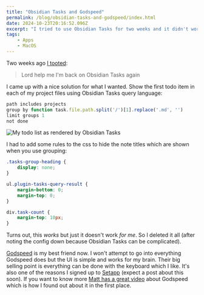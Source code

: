 ```yaml
---
title: "Obsidian Tasks and Godspeed"
permalink: /blog/obsidian-tasks-and-godspeed/index.html
date: 2024-10-23T20:16:52.096Z
excerpt: "I tried to use Obsidian Tasks for two weeks and it didn't work out so I'm using Godspeed now"
tags:
    - Apps
    - MacOS
---
```


Two weeks ago [I tooted](https://social.lol/@robb/113288632240605303):

> Lord help me I'm back on Obsidian Tasks again

I came up with a nice solution for what I wanted. Show the first todo item in each of my project files using Obsidian Tasks query language:

```js
path includes projects
group by function task.file.path.split('/')[1].replace('.md', '')
limit groups 1
not done
```

![My todo list as rendered by Obsidian Tasks](https://cdn.rknight.me/site/project-tasks.jpg)

I had to add some rules to the css to hide the note titles which are shown when you use grouping:

```css
.tasks-group-heading {
    display: none;
}

ul.plugin-tasks-query-result {
    margin-bottom: 0;
    margin-top: 0;
}

div.task-count {
    margin-top: 10px;
}
```

Turns out, this _works_ but just it doesn't work _for me_. So I deleted it all (after noting the config down because Obsidian Tasks can be complicated).

[Godspeed](https://godspeedapp.com/a/RKNIGHT25) is my best friend now. I won't attempt to go into everything Godspeed does but the UI is simple and works for my brain. Their big selling point is everything can be done with the keyboard which I like. It's also one of the reasons I signed up to [Setapp](https://go.setapp.com/invite/0jsvfx75) (expect a post about this soon). If you want to know more [Matt has a great video](https://www.youtube.com/watch?v=p8Ak_OB-oco) about Godspeed which is how I found out about it in the first place.